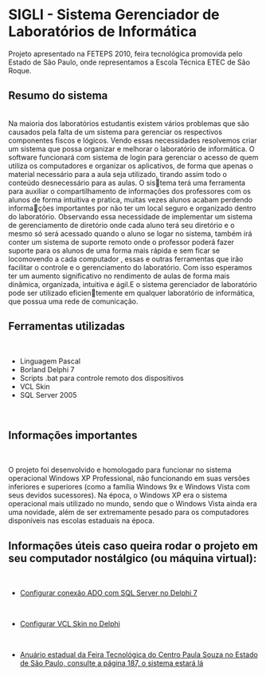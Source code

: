 # SIGLI - Sistema Gerenciador de Laboratórios de Informática

<p>Projeto apresentado na FETEPS 2010, feira tecnológica promovida pelo Estado de São Paulo, onde representamos a Escola Técnica ETEC de São Roque.</p>

## Resumo do sistema

<br>
Na maioria dos laboratórios estudantis existem vários problemas que são causados pela 
falta de um sistema para gerenciar os respectivos componentes fiscos e lógicos. Vendo essas 
necessidades resolvemos criar um sistema que possa organizar e melhorar o laboratório de 
informática. O software funcionará com sistema de login para gerenciar o acesso de quem 
utiliza os computadores e organizar os aplicativos, de forma que apenas o material necessário 
para a aula seja utilizado, tirando assim todo o conteúdo desnecessário para as aulas. O sistema terá uma ferramenta para auxiliar o compartilhamento de informações dos professores 
com os alunos de forma intuitiva e pratica, muitas vezes alunos acabam perdendo informações importantes por não ter um local seguro e organizado dentro do laboratório. Observando 
essa necessidade de implementar um sistema de gerenciamento de diretório onde cada aluno 
terá seu diretório e o mesmo só será acessado quando o aluno se logar no sistema, também 
irá conter um sistema de suporte remoto onde o professor poderá fazer suporte para os 
alunos de uma forma mais rápida e sem ficar se locomovendo a cada computador , essas e 
outras ferramentas que irão facilitar o controle e o gerenciamento do laboratório. Com isso 
esperamos ter um aumento significativo no rendimento de aulas de forma mais dinâmica, 
organizada, intuitiva e ágil.E o sistema gerenciador de laboratório pode ser utilizado eficientemente em qualquer laboratório de informática, que possua uma rede de comunicação.
<br>

## Ferramentas utilizadas
<br>

- Linguagem Pascal
- Borland Delphi 7
- Scripts .bat para controle remoto dos dispositivos
- VCL Skin
- SQL Server 2005
<br>

## Informações importantes
<br>

O projeto foi desenvolvido e homologado para funcionar no sistema operacional Windows XP Professional, não funcionando em suas versões inferiores e superiores (como a família Windows 9x e Windows Vista com seus devidos sucessores). Na época, o Windows XP era o sistema operacional mais utilizado no mundo, sendo que o Windows Vista ainda era uma novidade, além de ser extremamente pesado para os computadores disponíveis nas escolas estaduais na época.
<br>

## Informações úteis caso queira rodar o projeto em seu computador nostálgico (ou máquina virtual):
<br>

- [Configurar conexão ADO com SQL Server no Delphi 7](http://www.activedelphi.com.br/forum/viewtopic.php?t=62632&sid=ee1a01b7b06276b4537c7a54b7d0d723)
<br>

- [Configurar VCL Skin no Delphi](https://www.devmedia.com.br/colocando-skins-com-o-vclskin/281)
<br>

- [Anuário estadual da Feira Tecnológica do Centro Paula Souza no Estado de São Paulo, consulte a página 187, o sistema estará lá](https://bkpsitecpsnew.blob.core.windows.net/uploadsitecps/sites/9/2015/03/anais2010-1.pdf)
<br>
